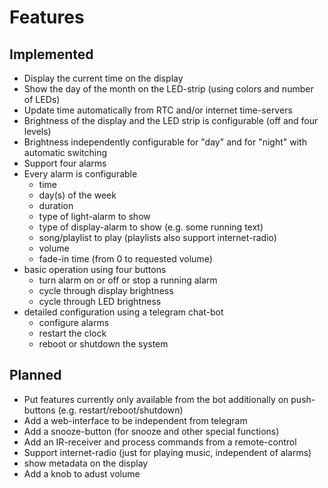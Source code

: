 Features
========

Implemented
-----------

  - Display the current time on the display
  - Show the day of the month on the LED-strip (using colors and number of LEDs)
  - Update time automatically from RTC and/or internet time-servers
  - Brightness of the display and the LED strip is configurable
    (off and four levels)
  - Brightness independently configurable for "day" and for "night" with
    automatic switching
  - Support four alarms
  - Every alarm is configurable
    * time
    * day(s) of the week
    * duration
    * type of light-alarm to show
    * type of display-alarm to show (e.g. some running text)
    * song/playlist to play (playlists also support internet-radio)
    * volume
    * fade-in time (from 0 to requested volume)
  - basic operation using four buttons
    * turn alarm on or off or stop a running alarm
    * cycle through display brightness
    * cycle through LED brightness
  - detailed configuration using a telegram chat-bot
    * configure alarms
    * restart the clock
    * reboot or shutdown the system


Planned
-------

  - Put features currently only available from the bot additionally on
    push-buttons (e.g. restart/reboot/shutdown)
  - Add a web-interface to be independent from telegram
  - Add a snooze-button (for snooze and other special functions)
  - Add an IR-receiver and process commands from a remote-control
  - Support internet-radio (just for playing music, independent of alarms)
  - show metadata on the display
  - Add a knob to adust volume
